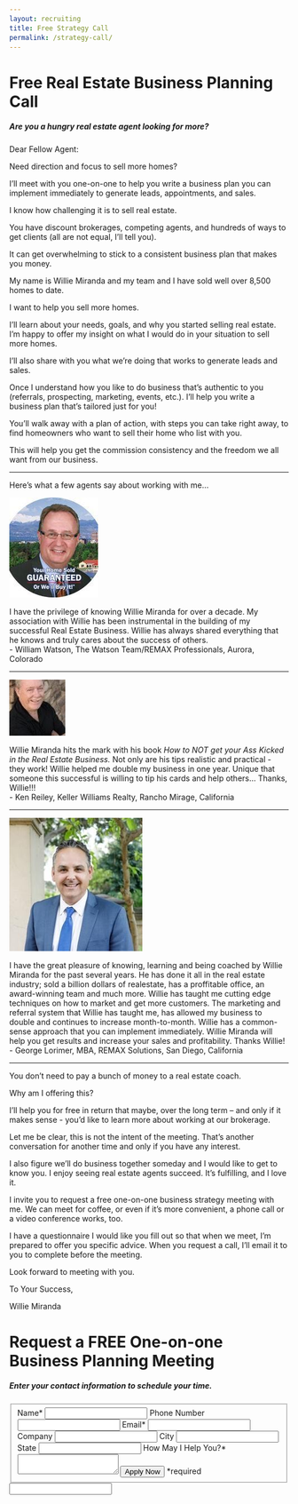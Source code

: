 ```yaml
---
layout: recruiting
title: Free Strategy Call
permalink: /strategy-call/
---
```


<div class="recruiting-page">
<h1 class="join-us">Free Real Estate Business Planning Call</h1>
<h5 class="join-us-subtitle">Are you a hungry real estate agent looking for more?</h5>

<p>Dear Fellow Agent:</p>

<p>Need direction and focus to sell more homes?</p>

<p>I’ll meet with you one-on-one to help you write a business plan you can implement immediately to generate leads, appointments, and sales.</p>

<p>I know how challenging it is to sell real estate.</p>

<p>You have discount brokerages, competing agents, and hundreds of ways to get clients (all are not equal, I’ll tell you).</p>

<p>It can get overwhelming to stick to a consistent business plan that makes you money.</p>

<p>My name is Willie Miranda and my team and I have sold well over 8,500 homes to date.</p>

<p>I want to help you sell more homes.</p>

<p>I’ll learn about your needs, goals, and why you started selling real estate. I’m happy to offer my insight on what I would do in your situation to sell more homes.</p>

<p>I’ll also share with you what we’re doing that works to generate leads and sales.</p>

<p>Once I understand how you like to do business that’s authentic to you (referrals, prospecting, marketing, events, etc.). I’ll help you write a business plan that’s tailored just for you! </p>

<p>You’ll walk away with a plan of action, with steps you can take right away, to find homeowners who want to sell their home who list with you.</p>

<p>This will help you get the commission consistency and the freedom we all want from our business.</p>


<hr>
<div class="qanda">
<p class="section-title">Here’s what a few agents say about working with me…</p>

<div class="testimonial-image-container">
	<img src="/img/watson.jpg" class="testimonial-image" />
</div>
<p><span class="quote">I have the privilege of knowing Willie Miranda for over a decade. My association with Willie has been instrumental in the building of my successful Real Estate Business. Willie has always shared everything that he knows and truly cares about the success of others.</span><br>
<span class="author">- William Watson, The Watson Team/REMAX Professionals, Aurora, Colorado</span></p>
<hr>
<div class="testimonial-image-container">
	<img src="/img/reiley.jpg" class="testimonial-image" />
</div>
<p><span class="quote">Willie Miranda hits the mark with his book <i>How to NOT get your Ass Kicked in the Real Estate Business.</i> Not only are his tips realistic and practical - they work! Willie helped me double my business in one year. Unique that someone this successful is willing to tip his cards and help others... Thanks, Willie!!!</span><br>
<span class="author">- Ken Reiley, Keller Williams Realty, Rancho Mirage, California</span></p>
<hr>
<div class="testimonial-image-container">
	<img src="/img/lorimer.jpg" class="testimonial-image" />
</div>
<p><span class="quote">I have the great pleasure of knowing, learning and being coached by Willie Miranda for the past several years. He has done it all in the real estate industry; sold a billion dollars of realestate, has a proffitable office, an award-winning team and much more. Willie has taught me cutting edge techniques on how to market and get more customers. The marketing and referral system that Willie has taught me, has allowed my business to double and continues to increase month-to-month. Willie has a common-sense approach that you can implement immediately. Willie Miranda will help you get results and increase your sales and profitability. Thanks Willie!</span><br>
<span class="author">- George Lorimer, MBA, REMAX Solutions, San Diego, California</span></p>
</div>
<hr>

<p>You don’t need to pay a bunch of money to a real estate coach.</p>

<p>Why am I offering this?</p>

<p>I’ll help you for free in return that maybe, over the long term – and only if it makes sense - you’d like to learn more about working at our brokerage.</p>

<p>Let me be clear, this is not the intent of the meeting. That’s another conversation for another time and only if you have any interest.</p>

<p>I also figure we’ll do business together someday and I would like to get to know you. I enjoy seeing real estate agents succeed. It’s fulfilling, and I love it.</p>

<p>I invite you to request a free one-on-one business strategy meeting with me. We can meet for coffee, or even if it’s more convenient, a phone call or a video conference works, too.</p>

<p>I have a questionnaire I would like you fill out so that when we meet, I’m prepared to offer you specific advice. When you request a call, I’ll email it to you to complete before the meeting.</p>

<p>Look forward to meeting with you. </p>

<p>To Your Success,</p>

<p>Willie Miranda</p>


<h1 class="join-us">Request a FREE One-on-one Business Planning Meeting</h1>
<h5 class="join-us-subtitle">Enter your contact information to schedule your time.</h5>

<form method="post" class="home-value cta-forms" action="https://formspree.io/{{site.data.settings.client.email}}" onsubmit="return setReturn()">
					<fieldset>
						<label for="name">Name*</label> <input type="text" required="" name="name" />
						<label for="phone">Phone Number </label> <input type="tel" name="phone" />
						 <label for="email">Email*</label> <input type="text" name="email" required="" />
						 <label for="company">Company </label> <input type="text" name="company" />
						<label for="city">City </label> <input type="text" name="city" />
						<label for="state">State </label> <input type="text" name="state" />
						<label for="message">How May I Help You?* </label><textarea name="message" required=""></textarea>
						<input class="submit light-light" type="submit" value="Apply Now" name="submitrecruitingForm" /> <span class="asterisk">*required</span></fieldset>
					<div class="hidden"><input type="hidden" value="{{site.data.settings.client.email}}" name="_to" /> <input type="hidden" value="Recruiting Contact Request Message From Your Vyral Careers and Training Video Blog" name="_subject" /> <input type="text" name="_gotcha" /></div>
				</form>
</div>
